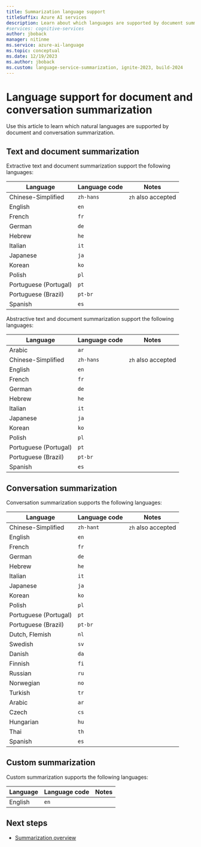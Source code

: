 ```yaml
---
title: Summarization language support
titleSuffix: Azure AI services
description: Learn about which languages are supported by document summarization.
#services: cognitive-services
author: jboback
manager: nitinme
ms.service: azure-ai-language
ms.topic: conceptual
ms.date: 12/19/2023
ms.author: jboback
ms.custom: language-service-summarization, ignite-2023, build-2024
---
```


# Language support for document and conversation summarization

Use this article to learn which natural languages are supported by document and conversation summarization.

## Text and document summarization

Extractive text and document summarization support the following languages:

| Language              | Language code |      Notes          |
|-----------------------|---------------|---------------------|
| Chinese-Simplified    | `zh-hans`     |  `zh` also accepted |
| English               | `en`          |                     |
| French                | `fr`          |                     |
| German                | `de`          |                     |
| Hebrew                | `he`          |                     |
| Italian               | `it`          |                     |
| Japanese              | `ja`          |                     |
| Korean                | `ko`          |                     |
| Polish                | `pl`          |                     |
| Portuguese (Portugal) | `pt`          |                     |
| Portuguese (Brazil)   | `pt-br`       |                     |
| Spanish               | `es`          |                     |

Abstractive text and document summarization support the following languages:

| Language              | Language code |      Notes          |
|-----------------------|---------------|---------------------|
| Arabic                | `ar`          |                     |
| Chinese-Simplified    | `zh-hans`     |  `zh` also accepted |
| English               | `en`          |                     |
| French                | `fr`          |                     |
| German                | `de`          |                     |
| Hebrew                | `he`          |                     |
| Italian               | `it`          |                     |
| Japanese              | `ja`          |                     |
| Korean                | `ko`          |                     |
| Polish                | `pl`          |                     |
| Portuguese (Portugal) | `pt`          |                     |
| Portuguese (Brazil)   | `pt-br`       |                     |
| Spanish               | `es`          |                     |

## Conversation summarization

Conversation summarization supports the following languages:

| Language              | Language code |      Notes          |
|-----------------------|---------------|---------------------|
| Chinese-Simplified    | `zh-hant`     |  `zh` also accepted |
| English               | `en`          |                     |
| French                | `fr`          |                     |
| German                | `de`          |                     |
| Hebrew                | `he`          |                     |
| Italian               | `it`          |                     |
| Japanese              | `ja`          |                     |
| Korean                | `ko`          |                     |
| Polish                | `pl`          |                     |
| Portuguese (Portugal) | `pt`          |                     |
| Portuguese (Brazil)   | `pt-br`       |                     |
| Dutch, Flemish        | `nl`          |                     |
| Swedish               | `sv`          |                     |
| Danish                | `da`          |                     |
| Finnish               | `fi`          |                     |
| Russian               | `ru`          |                     |
| Norwegian             | `no`          |                     |
| Turkish               | `tr`          |                     |
| Arabic                | `ar`          |                     |
| Czech                 | `cs`          |                     |
| Hungarian             | `hu`          |                     |
| Thai                  | `th`          |                     |
| Spanish               | `es`          |                     |

## Custom summarization

Custom summarization supports the following languages:

| Language              | Language code |      Notes          |
|-----------------------|---------------|---------------------|
| English               | `en`          |                     |

## Next steps

* [Summarization overview](overview.md)
